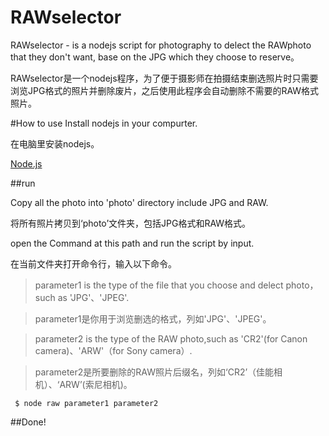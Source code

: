 
RAWselector
==========

RAWselector - is a nodejs script for photography to delect the RAWphoto that they don't want, base on the JPG which they choose to reserve。

RAWselector是一个nodejs程序，为了便于摄影师在拍摄结束删选照片时只需要浏览JPG格式的照片并删除废片，之后使用此程序会自动删除不需要的RAW格式照片。


#How to use 
 Install nodejs in your compurter. 

 在电脑里安装nodejs。 

 [Node.js](https://nodejs.org/en/)


##run

 Copy all the photo into 'photo' directory include JPG and RAW. 
 
 将所有照片拷贝到‘photo’文件夹，包括JPG格式和RAW格式。
 
 open the Command at this path and run the script by input.

 在当前文件夹打开命令行，输入以下命令。
 >parameter1 is the type of the file that you choose and delect photo， such as 'JPG'、'JPEG'.
 
 >parameter1是你用于浏览删选的格式，列如'JPG'、'JPEG'。
 
 >parameter2 is the type of the RAW photo,such as 'CR2'(for Canon camera)、'ARW'（for Sony camera）.
 
>parameter2是所要删除的RAW照片后缀名，列如‘CR2’（佳能相机）、‘ARW’(索尼相机)。


```
 $ node raw parameter1 parameter2 
```
 
##Done!